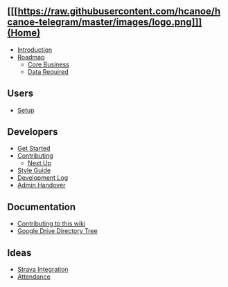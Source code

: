 [[[https://raw.githubusercontent.com/hcanoe/hcanoe-telegram/master/images/logo.png]]](Home)
------
- [Introduction](Introduction)
- [Roadmap](Roadmap)
  - [Core Business](Core-Business)
  - [Data Required](Data-Required)

Users
----- 
- [Setup]()

Developers
-----
- [Get Started](Get-Started)
- [Contributing](Contributing)
  - [Next Up](Next-Up)
- [Style Guide](Style-Guide)
- [Development Log](Development-Log)
- [Admin Handover](Admin-Handover)

Documentation
-----
- [Contributing to this wiki](Contributing-to-this-wiki)
- [Google Drive Directory Tree](Google-Drive-Directory-Tree)

Ideas
-----
- [Strava Integration]()
- [Attendance](Attendance)
